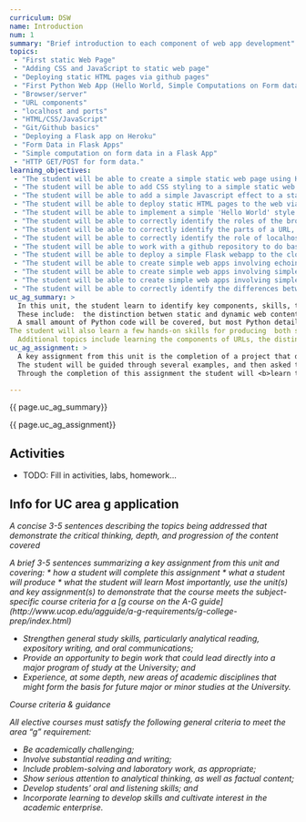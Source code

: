 ```yaml
---
curriculum: DSW
name: Introduction
num: 1
summary: "Brief introduction to each component of web app development"
topics:
 - "First static Web Page"
 - "Adding CSS and JavaScript to static web page"
 - "Deploying static HTML pages via github pages"
 - "First Python Web App (Hello World, Simple Computations on Form data)"
 - "Browser/server"
 - "URL components"
 - "localhost and ports"
 - "HTML/CSS/JavaScript"
 - "Git/Github basics"
 - "Deploying a Flask app on Heroku"
 - "Form Data in Flask Apps"
 - "Simple computation on form data in a Flask App"
 - "HTTP GET/POST for form data."
learning_objectives:
 - "The student will be able to create a simple static web page using HTML"
 - "The student will be able to add CSS styling to a simple static web page"
 - "The student will be able to add a simple Javascript effect to a static web page"
 - "The student will be able to deploy static HTML pages to the web via Github Pages"
 - "The student will be able to implement a simple 'Hello World' style web app in Python using Flask"
 - "The student will be able to correctly identify the roles of the browser and the web server in bringing up a simple web page."
 - "The student will be able to correctly identify the parts of a URL, including hostname, port, path and query string."
 - "The student will be able to correctly identify the role of localhost and port numbers in web app development"
 - "The student will be able to work with a github repository to do basic workflow including clone, status, add, commit, push and pull."
 - "The student will be able to deploy a simple Flask webapp to the cloud computing provider Heroku"
 - "The student will be able to create simple web apps involving echoing data from forms, using GET"
 - "The student will be able to create simple web apps involving simple computation on data from forms, using GET"
 - "The student will be able to create simple web apps involving simple computation on data from forms, using POST"
 - "The student will be able to correctly identify the differences between using GET and POST in webapps."
uc_ag_summary: >
  In this unit, the student learn to identify key components, skills, technologies and terminology that are needed for the rest of the course.   
  These include:  the distinction betwen static and dynamic web content, client vs server side technologies, the request/response model of web interaction, and the role each of the following plays in the display of a web page:  HTML, CSS, and JavaScript.    
  A small amount of Python code will be covered, but most Python details are deferred to later units.  
The student will also learn a few hands-on skills for producing  both static and dynamic web pages and will produce a few small examples that will serve as starting points for later projects that explore these topics in more depth.   
  Additional topics include learning the components of URLs, the distinction between GET and POST requests, how to handle form data, URL components, localhost and the role of ports, a few basics of using git/github for version control, and deploying content the the web via github pages and via Heroku.
uc_ag_assignment: >
  A key assignment from this unit is the completion of a project that deploys a single static web page that includes HTML, CSS and JavaScript code via github pages, and two dynamic web pages using Python Flask on Heroku.    
  The student will be guided through several examples, and then asked to complete an example on their own with different content.   
  Through the completion of this assignment the student will <b>learn to develop useful skills and cultivate interest in Computer Science.</b>

---
```



{{ page.uc_ag_summary}}

{{ page.uc_ag_assignment}}


## Activities

* TODO: Fill in activities, labs, homework... 

## Info for UC area g application

<i>A concise 3-5 sentences describing the topics being addressed that demonstrate the critical thinking, depth, and progression of the content covered</i>






<i>
A brief 3-5 sentences summarizing a key assignment from this unit and covering:
* how a student will complete this assignment
* what a student will produce
* what the student will learn
</i>

<i>
Most importantly, use the unit(s) and key assignment(s) to demonstrate that the course meets the subject-specific course criteria for a [g course on the A-G guide](http://www.ucop.edu/agguide/a-g-requirements/g-college-prep/index.html)

* Strengthen general study skills, particularly analytical reading, expository writing, and oral communications;
* Provide an opportunity to begin work that could lead directly into a major program of study at the University; and
* Experience, at some depth, new areas of academic disciplines that might form the basis for future major or minor studies at the University.

Course criteria & guidance

All elective courses must satisfy the following general criteria to meet the area “g” requirement:

* Be academically challenging;
* Involve substantial reading and writing;
* Include problem-solving and laboratory work, as appropriate;
* Show serious attention to analytical thinking, as well as factual content;
* Develop students’ oral and listening skills; and
* Incorporate learning to develop skills and cultivate interest in the academic enterprise.
</i>

